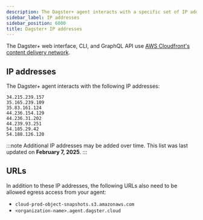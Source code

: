 ```yaml
---
description: The Dagster+ agent interacts with a specific set of IP addresses that you may need to allowlist in your infrastructure.
sidebar_label: IP addresses
sidebar_position: 6000
title: Dagster+ IP addresses
---
```


The Dagster+ web interface, CLI, and GraphQL API use [AWS Cloudfront's content delivery network](https://docs.aws.amazon.com/AmazonCloudFront/latest/DeveloperGuide/LocationsOfEdgeServers.html).

## IP addresses

The Dagster+ agent interacts with the following IP addresses:

```
34.215.239.157
35.165.239.109
35.83.161.124
44.236.154.129
44.236.31.202
44.239.93.251
54.185.29.42
54.188.126.120
```

:::note
Additional IP addresses may be added over time. This list was last updated on **February 7, 2025**.
:::

## URLs

In addition to these IP addresses, the following URLs also need to be allowed egress access from your agent:

- `cloud-prod-object-snapshots.s3.amazonaws.com`
- `<organization-name>.agent.dagster.cloud`